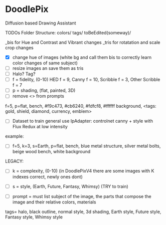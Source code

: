 # DoodlePix
Diffusion based Drawing Assistant

TODOs
Folder Structure:
colors/
tags/
toBeEdited(someway)/

_bis for Hue and Contrast and Vibrant changes
_tris for rotatation and scale crop changes


- [x] change hue of images (white bg and call them bis to correctly learn color changes of same subject)
- [ ] resize images an save them as tris
- [ ] Halo? Tag?
- [ ] f = fidelity, (0-10) HED f = 9, Canny f = 10, Scribble f = 3, Other Scribble f = 7
- [ ] p = shading, (flat, painted, 3D)
- [ ] remove <> from prompts

f=5, p=flat, bench, #f9c473, #cb6240, #fdfcf8, #ffffff background, <tags: gold, shield, diamond, currency, emblem>

- [ ] Dataset to train general use IpAdapter: controlnet canny + style with Flux Redux at low intensity



example:
- [ ] f=5, k=3, s=Earth, p=flat, bench, blue metal structure, silver metal bolts, beige wood bench, white background


LEGACY:
- [ ] k = complexity, (0-10) (in DoodlePixV4 there are some images with K indexes correct, newly ones dont)
- [ ] s = style, (Earth, Future, Fantasy, Whimsy) (TRY to train)
- [ ] prompt = must list subject of the image, the parts that compose the image and their relative colors, materials 





tags= halo, black outline, normal style, 3d shading, Earth style, Future style, Fantasy style, Whimsy style
